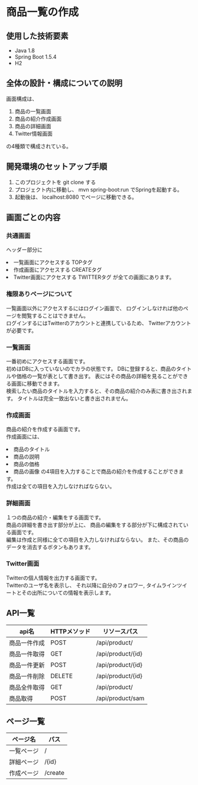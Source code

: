 # 商品一覧の作成
## 使用した技術要素
 - Java 1.8
 - Spring Boot 1.5.4
 - H2

## 全体の設計・構成についての説明

画面構成は、
1. 商品の一覧画面
2. 商品の紹介作成画面
3. 商品の詳細画面 
4. Twitter情報画面<br>

の4種類で構成されている。

## 開発環境のセットアップ手順
1. このプロジェクトを git clone する
2. プロジェクト内に移動し、 mvn spring-boot:run でSpringを起動する。
3. 起動後は、 localhost:8080 でページに移動できる。

## 画面ごとの内容

### 共通画面
ヘッダー部分に
 <li>一覧画面にアクセスする TOPタグ
 <li>作成画面にアクセスする CREATEタグ
 <li>Twitter画面にアクセスする TWITTERタグ
が全ての画面にあります。

### 権限ありページについて
一覧画面以外にアクセスするにはログイン画面で、
ログインしなければ他のページを閲覧することはできません。<br>
ログインするにはTwitterのアカウントと連携しているため、
Twitterアカウントが必要です。<br>

### 一覧画面

一番初めにアクセスする画面です。<br>
初めはDBに入っていないのでカラの状態です。
DBに登録すると、商品のタイトルや価格の一覧が表として書き出す。
表にはその商品の詳細を見ることができる画面に移動できます。<br>
検索したい商品のタイトルを入力すると、その商品の紹介のみ表に書き出されます。
タイトルは完全一致出ないと書き出されません。

### 作成画面

商品の紹介を作成する画面です。<br>
作成画面には、
 <li>商品のタイトル
 <li>商品の説明
 <li>商品の価格
 <li>商品の画像
の4項目を入力することで商品の紹介を作成することができます。<br>
作成は全ての項目を入力しなければならない。

### 詳細画面

１つの商品の紹介・編集をする画面です。<br>
商品の詳細を書き出す部分が上に、
商品の編集をする部分が下に構成されている画面です。<br>
編集は作成と同様に全ての項目を入力しなければならない。
また、その商品のデータを消去するボタンもあります。

### Twitter画面

Twitterの個人情報を出力する画面です。<br>
Twitterのユーザ名を表示し、
それ以降に自分のフォロワー, タイムラインツイートとその出所についての情報を表示します。

## API一覧
|api名|HTTPメソッド|リソースパス|
|---|---|---|
|商品一件作成|POST|/api/product/|
|商品一件取得|GET|/api/product/{id}|
|商品一件更新|POST|/api/product/{id}|
|商品一件削除|DELETE|/api/product/{id}|
|商品全件取得|GET|/api/product/|
|商品取得|POST|/api/product/sam|

## ページ一覧
|ページ名|パス|
|---|---|
|一覧ページ|/|
|詳細ページ|/{id}|
|作成ページ|/create|
